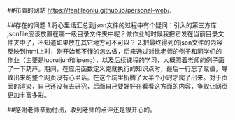 ##布置的网站
https://fentilaoniu.github.io/personal-web/.

##存在的问题
1.将心里话汇总到json文件的过程中有个疑问：引入的第三方库jsonfile应该放置在哪一级目录文件夹中呢？做作业的时候我把它发在当前目录文件夹中了，不知道如果放在其它地方可不可以？
2.把最终得到的json文件的内容反映到html上时，刚开始都不懂的怎么做，后来通过对比老师的例子和同学们的作业（主要是luoruijun和lipeng），以及后续课程的学习，大概照着老师的例子画了一下葫芦。期间，在应用函数定义完就执行的知识点时，最后一行忘了赋值，导致出来的整个网页没有心里话。在这个坑里折腾了大半个小时才爬了出来。对于页面的渲染，自己还没有去研究，后面自己要好好在看看这方面的内容，争取让网页更加丰富多彩。

##感谢老师辛勤付出，收到老师的点评还是很开心的。